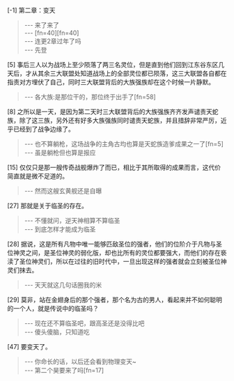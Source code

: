 
[-1] 第二章：变天
>--- 来了来了<br>
>--- [fn=40][fn=40]<br>
>--- 连更2章过年了吗<br>
>--- 先登<br>

[5] 事后三人以为战场上至少陨落了两三名灵位，但是直到他们回到江东谷东区几天后，才从其余三大联盟处知道战场上的全部灵位都已陨落，这三大联盟各自都在指责对方埋伏了自己，同时三大联盟背后的大族强族却在这个时候一片静默。
>--- 各大族:是那位干的，那位终于出手了[fn=58]<br>

[8] 之所以是一天，是因为第二天时三大联盟背后的大族强族齐齐发声谴责天蛇族，除了这三族，另外还有好多大族强族同时谴责天蛇族，并且措辞非常严厉，近乎已经到了战争边缘了。
>--- 也不算躺枪，这场战争的主角古均也算是天蛇族造爹成果之一了[fn=5]<br>
>--- 虽是躺枪但也算是报应<br>

[15] 仅仅只是那一艘传奇战舰爆炸了而已，相比于其所取得的成果而言，这代价简直就是微不足道的。
>--- 然而这艘玄黄舰还是自曝<br>

[27] 那就是关于临圣的存在。
>--- 不懂就问，逆天神相算不算临圣<br>
>--- 到底怎样才能成为临圣<br>

[28] 据说，这是所有凡物中唯一能够匹敌圣位的强者，他们的位阶介于凡物与圣位神灵之间，是圣位神灵的弱化版，却也比所有的灵位都要强大，而他们的存在亵渎了圣位神灵们，所以在过往的旧时代中，一旦出现这样的强者就会立刻被圣位神灵们抹去。
>--- 天天就这几句话圈我的米<br>

[29] 莫非，站在金翅身后的那个强者，那个名为古的男人，看起来并不如何聪明的一个人，就是传说中的临圣吗？
>--- 现在还不算临圣吧，跟高圣还是没得比吧<br>
>--- 傻头傻脑，只知道吃<br>

[47] 要变天了。
>--- 你命长的话，以后还会看到物理变天~<br>
>--- 第二个昊要来了吗[fn=17]<br>

